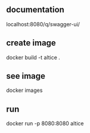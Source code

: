 ## documentation
localhost:8080/q/swagger-ui/

## create image
docker build -t altice .

## see image
docker images

## run 
docker run -p 8080:8080 altice

